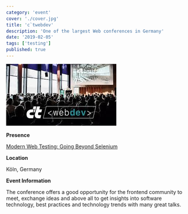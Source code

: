 ```yaml
---
category: 'event'
cover: './cover.jpg'
title: 'c`twebdev'
description: 'One of the largest Web conferences in Germany'
date: '2019-02-05'
tags: ['testing']
published: true
---
```

![cover](./cover.jpg)

**Presence**

[Modern Web Testing: Going Beyond Selenium]()

**Location**

Köln, Germany

**Event Information**

The conference offers a good opportunity for the frontend community to meet, exchange ideas and above all to get insights into software technology, best practices and technology trends with many great talks.